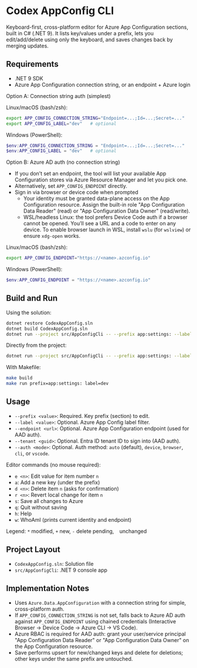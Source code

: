 # Codex AppConfig CLI

Keyboard-first, cross-platform editor for Azure App Configuration sections, built in C# (.NET 9). It lists key/values under a prefix, lets you edit/add/delete using only the keyboard, and saves changes back by merging updates.

## Requirements

- .NET 9 SDK
- Azure App Configuration connection string, or an endpoint + Azure login

Option A: Connection string auth (simplest)

Linux/macOS (bash/zsh):
```bash
export APP_CONFIG_CONNECTION_STRING="Endpoint=...;Id=...;Secret=..."
export APP_CONFIG_LABEL="dev"   # optional
```

Windows (PowerShell):
```powershell
$env:APP_CONFIG_CONNECTION_STRING = "Endpoint=...;Id=...;Secret=..."
$env:APP_CONFIG_LABEL = "dev"   # optional
```

Option B: Azure AD auth (no connection string)

- If you don’t set an endpoint, the tool will list your available App Configuration stores via Azure Resource Manager and let you pick one.
- Alternatively, set `APP_CONFIG_ENDPOINT` directly.
- Sign in via browser or device code when prompted
  - Your identity must be granted data-plane access on the App Configuration resource.
    Assign the built-in role "App Configuration Data Reader" (read) or "App Configuration Data Owner" (read/write).
  - WSL/headless Linux: the tool prefers Device Code auth if a browser cannot be opened. You’ll see a URL and a code to enter on any device.
    To enable browser launch in WSL, install `wslu` (for `wslview`) or ensure `xdg-open` works.

Linux/macOS (bash/zsh):
```bash
export APP_CONFIG_ENDPOINT="https://<name>.azconfig.io"
```

Windows (PowerShell):
```powershell
$env:APP_CONFIG_ENDPOINT = "https://<name>.azconfig.io"
```

## Build and Run

Using the solution:
```bash
dotnet restore CodexAppConfig.sln
dotnet build CodexAppConfig.sln
dotnet run --project src/AppConfigCli -- --prefix app:settings: --label "$APP_CONFIG_LABEL"
```

Directly from the project:
```bash
dotnet run --project src/AppConfigCli -- --prefix app:settings: --label dev
```

With Makefile:
```bash
make build
make run prefix=app:settings: label=dev
```

## Usage

- `--prefix <value>`: Required. Key prefix (section) to edit.
- `--label <value>`: Optional. Azure App Config label filter.
- `--endpoint <url>`: Optional. Azure App Configuration endpoint (used for AAD auth).
- `--tenant <guid>`: Optional. Entra ID tenant ID to sign into (AAD auth).
- `--auth <mode>`: Optional. Auth method: `auto` (default), `device`, `browser`, `cli`, or `vscode`.

Editor commands (no mouse required):

- `e <n>`: Edit value for item number `n`
- `a`: Add a new key (under the prefix)
- `d <n>`: Delete item `n` (asks for confirmation)
- `r <n>`: Revert local change for item `n`
- `s`: Save all changes to Azure
- `q`: Quit without saving
- `h`: Help
- `w`: WhoAmI (prints current identity and endpoint)

Legend: `*` modified, `+` new, `-` delete pending, ` ` unchanged

## Project Layout

- `CodexAppConfig.sln`: Solution file
- `src/AppConfigCli`: .NET 9 console app

## Implementation Notes

- Uses `Azure.Data.AppConfiguration` with a connection string for simple, cross-platform auth.
- If `APP_CONFIG_CONNECTION_STRING` is not set, falls back to Azure AD auth against `APP_CONFIG_ENDPOINT` using chained credentials (Interactive Browser → Device Code → Azure CLI → VS Code).
- Azure RBAC is required for AAD auth: grant your user/service principal "App Configuration Data Reader" or "App Configuration Data Owner" on the App Configuration resource.
- Save performs upsert for new/changed keys and delete for deletions; other keys under the same prefix are untouched.
